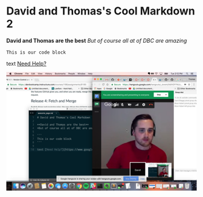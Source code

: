 # David and Thomas's Cool Markdown 2

**David and Thomas are the best**
*But of course all at of DBC are amazing*

```
This is our code block
```

text [Need Help?](https://www.google.com/)

![Screen Shot](https://github.com/davidtskaggs/phase-0-gps-1/blob/master/David%20and%20Thomas%20Working%20on%20GPS%201.1.png)